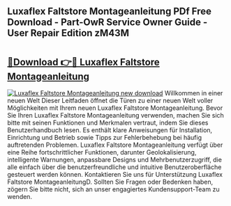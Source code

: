 ## Luxaflex Faltstore Montageanleitung PDf Free Download - Part-OwR Service Owner Guide - User Repair Edition zM43M

# <h2><a href="http://df8g4u.blite.top/?on=Luxaflex+Faltstore+Montageanleitung">🔗Download 👉🔴 Luxaflex Faltstore Montageanleitung</a></h2>

[![Luxaflex Faltstore Montageanleitung new download](https://i.imgur.com/lujVjoI.png)](http://df8g4u.blite.top/?on=Luxaflex+Faltstore+Montageanleitung)
Willkommen in einer neuen Welt Dieser Leitfaden öffnet die Türen zu einer neuen Welt voller Möglichkeiten mit Ihrem neuen Luxaflex Faltstore Montageanleitung. Bevor Sie Ihren Luxaflex Faltstore Montageanleitung verwenden, machen Sie sich bitte mit seinen Funktionen und Merkmalen vertraut, indem Sie dieses Benutzerhandbuch lesen. Es enthält klare Anweisungen für Installation, Einrichtung und Betrieb sowie Tipps zur Fehlerbehebung bei häufig auftretenden Problemen. Luxaflex Faltstore Montageanleitung verfügt über eine Reihe fortschrittlicher Funktionen, darunter Geolokalisierung, intelligente Warnungen, anpassbare Designs und Mehrbenutzerzugriff, die alle einfach über die benutzerfreundliche und intuitive Benutzeroberfläche gesteuert werden können. Kontaktieren Sie uns für Unterstützung Luxaflex Faltstore MontageanleitungD. Sollten Sie Fragen oder Bedenken haben, zögern Sie bitte nicht, sich an unser engagiertes Kundensupport-Team zu wenden.
